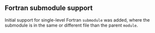 ## Fortran submodule support

Initial support for single-level Fortran ``submodule`` was added, where the submodule is in the same or different file than the parent ``module``.

